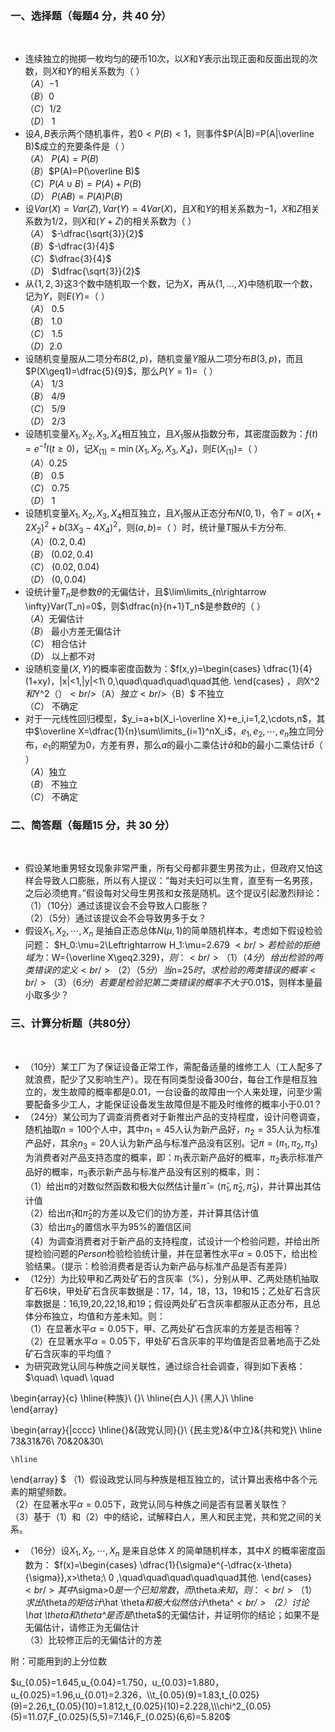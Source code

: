 ### <strong>一、选择题（每题4 分，共 40 分）</strong>
​

 -  连续独立的抛掷一枚均匀的硬币10次，以$X$和$Y$表示出现正面和反面出现的次数，则$X$和$Y$的相关系数为（ ）<br />$（A）$$-1$<br />$（B）$$0$<br />$（C）$$1/2$<br />$（D）$ $1$ 
-  设$A,B$表示两个随机事件，若$0<P(B)<1$，则事件$P(A|B)=P(A|\overline B)$成立的充要条件是（ ）<br />$（A）$ $P(A)=P(B)$<br />$（B）$$P(A)=P(\overline B)$<br />$（C）$$P(A\cup B)=P(A)+P(B)$<br />$（D）$ $P(AB)=P(A)P(B)$ 
-  设$Var(X)=Var(Z),Var(Y)=4Var(X)$，且$X$和$Y$的相关系数为$-1$，$X$和$Z$相关系数为$1/2$，则$X$和$(Y+Z)$的相关系数为（ ）<br />$（A）$ $-\dfrac{\sqrt{3}}{2}$<br />$（B）$$-\dfrac{3}{4}$<br />$（C）$$\dfrac{3}{4}$<br />$（D）$ $\dfrac{\sqrt{3}}{2}$ 
-  从$\{1,2,3\}$这3个数中随机取一个数，记为$X$，再从$\{1,...,X\}$中随机取一个数，记为$Y$，则$E(Y)=$（ ）<br />$（A）$ $0.5$<br />$（B）$ $1.0$<br />$（C）$ $1.5$<br />$（D）$$2.0$ 
-  设随机变量服从二项分布$B(2,p)$，随机变量$Y$服从二项分布$B(3,p)$，而且$P(X\geq1)=\dfrac{5}{9}$，那么$P(Y=1)=$（ ）<br />$（A）$ $1/3$<br />$（B）$ $4/9$<br />$（C）$ $5/9$<br />$（D）$ $2/3$ 
-  设随机变量$X_1,X_2,X_3,X_4$相互独立，且$X_1$服从指数分布，其密度函数为：$f(t)=e^{-t}I(t\geq 0)$，记$X_{(1)}=\min(X_1,X_2,X_3,X_4)$，则$E(X_{(1)})=$（ ）<br />$（A）$$0.25$<br />$（B）$ $0.5$<br />$（C）$ $0.75$<br />$（D）$ $1$ 
-  设随机变量$X_1,X_2,X_3,X_4$相互独立，且$X_1$服从正态分布$N(0,1)$，令$T=a(X_1+2X_2)^2+b(3X_3-4X_4)^2$，则$(a,b)=$（ ）时，统计量$T$服从卡方分布.<br />$（A）$$(0.2,0.4)$<br />$（B）$ $(0.02,0.4)$<br />$（C）$ $(0.02,0.04)$<br />$（D）$ $(0,0.04)$ 
-  设统计量$T_{n}$是参数$\theta$的无偏估计，且$\lim\limits_{n\rightarrow \infty}Var(T_n)=0$，则$\dfrac{n}{n+1}T_n$是参数$\theta$的（ ）<br />$（A）$无偏估计<br />$（B）$ 最小方差无偏估计<br />$（C）$ 相合估计<br />$（D）$ 以上都不对 
-  设随机变量$(X,Y)$的概率密度函数为：$f(x,y)=\begin{cases} \dfrac{1}{4}(1+xy)，|x|<1,|y|<1\\ 0,\quad\quad\quad\quad其他. \end{cases} $，则$X^2$和$Y^2$（ ）<br />$（A）$独立<br />$（B）$ 不独立<br />$（C）$ 不确定 
-  对于一元线性回归模型，$y_i=a+b(X_i-\overline X)+e_i,i=1,2,\cdots,n$，其中$\overline X=\dfrac{1}{n}\sum\limits_{i=1}^nX_i$，$e_1,e_2,\cdots,e_n$独立同分布，$e_1$的期望为0，方差有界，那么$a$的最小二乘估计$\hat a$和$b$的最小二乘估计$\hat b$（ ）<br />$（A）$独立<br />$（B）$ 不独立<br />$（C）$ 不确定 
​

 ### <strong>二、简答题（每题15 分，共 30 分）</strong>
​

 -  假设某地重男轻女现象非常严重，所有父母都非要生男孩为止，但政府又怕这样会导致人口膨胀，所以有人提议：“每对夫妇可以生育，直至有一名男孩，之后必须绝育。”假设每对父母生男孩和女孩是随机。这个提议引起激烈辩论：<br />（1）（10分）通过该提议会不会导致人口膨胀？<br />（2）（5分）通过该提议会不会导致男多于女？ 
-  假设$X_1,X_2,\cdots,X_n$ 是抽自正态总体$N(\mu,1)$的简单随机样本，考虑如下假设检验问题： $H_0:\mu=2\Leftrightarrow H_1:\mu=2.679
$<br />若检验的拒绝域为：$W=\{\overline X\geq2.329\}$，则：<br />（1）（4分）给出检验的两类错误的定义<br />（2）（5分）当$n=25$时，求检验的两类错误的概率<br />（3）（6分）若要是检验犯第二类错误的概率不大于$0.01$，则样本量最小取多少？ 
​

 ### <strong>三、计算分析题（共80分）</strong>
​

 -  （10分）某工厂为了保证设备正常工作，需配备适量的维修工人（工人配多了就浪费，配少了又影响生产）。现在有同类型设备300台，每台工作是相互独立的，发生故障的概率都是$0.01$，一台设备的故障由一个人来处理，问至少需要配备多少工人，才能保证设备发生故障但是不能及时维修的概率小于$0.01$？ 
-  （24分）某公司为了调查消费者对于新推出产品的支持程度，设计问卷调查，随机抽取$n=100$个人中，其中$n_1=45$人认为新产品好，$n_2=35$人认为标准产品好，其余$n_3=20$人认为新产品与标准产品没有区别。记$\pi=(\pi_1,\pi_2,\pi_3)$为消费者对产品支持态度的概率，即：$\pi_1$表示新产品好的概率，$\pi_2$表示标准产品好的概率，$\pi_3$表示新产品与标准产品没有区别的概率，则：<br />（1）给出$\pi$的对数似然函数和极大似然估计量$\hat \pi=(\hat\pi_1,\hat\pi_2,\hat\pi_3)$，并计算出其估计值<br />（2）给出$\hat\pi_1$和$\hat\pi_2$的方差以及它们的协方差，并计算其估计值<br />（3）给出$\pi_3$的置信水平为$95\%$的置信区间<br />（4）为调查消费者对于新产品的支持程度，试设计一个检验问题，并给出所提检验问题的$Person$检验检验统计量，并在显著性水平$\alpha=0.05$下，给出检验结果。（提示：检验消费者是否认为新产品与标准产品是否有差异） 
-  （12分）为比较甲和乙两处矿石的含灰率（%），分别从甲、乙两处随机抽取矿石6块，甲处矿石含灰率数据是：17，14，18，13，19和15；乙处矿石含灰率数据是：16,19,20,22,18,和19；假设两处矿石含灰率都服从正态分布，且总体分布独立，均值和方差未知。则：<br />（1）在显著水平$\alpha=0.05$下，甲、乙两处矿石含灰率的方差是否相等？<br />（2）在显著水平$\alpha=0.05$下，甲处矿石含灰率的平均值是否显著地高于乙处矿石含灰率的平均值？ 
-  为研究政党认同与种族之间关联性，通过综合社会调查，得到如下表格：
 $\quad\\
\quad\\
\quad

\begin{array}{c}
	\hline{种族}\\
	{}\\
	\hline{白人}\\
	{黑人}\\
	\hline  
\end{array}
  
\begin{array}{|cccc}
    \hline{}&{政党认同}{}\\
	{民主党}&{中立}&{共和党}\\
	\hline 73&31&76\\
	 70&20&30\\
	
    \hline
\end{array}
$
 （1）假设政党认同与种族是相互独立的，试计算出表格中各个元素的期望频数。<br />（2）在显著水平$\alpha=0.05$下，政党认同与种族之间是否有显著关联性？<br />（3）基于（1）和（2）中的结论，试解释白人，黑人和民主党，共和党之间的关系。 
 -  （16分）设$X_1,X_2,\cdots,X_n$ 是来自总体 $X$ 的简单随机样本，其中$X$ 的概率密度函数为： $f(x)=\begin{cases} \dfrac{1}{\sigma}e^{-\dfrac{x-\theta}{\sigma}},x>\theta;\\ 0 ,\quad\quad\quad\quad\quad其他. \end{cases}
$<br />其中$\sigma>0$是一个已知常数，而$\theta$未知，则：<br />（1）求出$\theta$的矩估计$\hat \theta$和极大似然估计$\theta^*$<br />（2）讨论$\hat \theta$和$\theta^*$是否是$\theta$的无偏估计，并证明你的结论；如果不是无偏估计，请修正为无偏估计<br />（3）比较修正后的无偏估计的方差 
​

 附：可能用到的上分位数
 ​

 $u_{0.05}=1.645,u_{0.04}=1.750，u_{0.03}=1.880，u_{0.025}=1.96,u_{0.01}=2.326，\\t_{0.05}(9)=1.83,t_{0.025}(9)=2.26,t_{0.05}(10)=1.812,t_{0.025}(10)=2.228,\\\chi^2_{0.05}(5)=11.07,F_{0.025}(5,5)=7.146,F_{0.025}(6,6)=5.820$
 